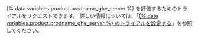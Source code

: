 {% data variables.product.prodname_ghe_server %} を評価するためのトライアルをリクエストできます。 詳しい情報については、「[{% data variables.product.prodname_ghe_server %} のトライアルを設定する](/articles/setting-up-a-trial-of-github-enterprise-server)」を参照してください。
